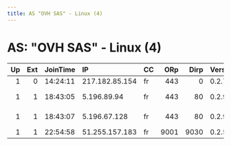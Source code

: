 ```yaml
---
title: AS "OVH SAS" - Linux (4)
---
```


# AS: "OVH SAS" - Linux (4)

|   Up |   Ext | JoinTime   | IP             | CC   |   ORp |   Dirp | Version   | Contact                      | Nickname           |   eFamMembers |
|-----:|------:|:-----------|:---------------|:-----|------:|-------:|:----------|:-----------------------------|:-------------------|--------------:|
|    1 |     0 | 14:24:11   | 217.182.85.154 | fr   |   443 |      0 | 0.2.7.6   | notnecessary@ghmail.com      | ponyonsforeveryone |             1 |
|    1 |     1 | 18:43:05   | 5.196.89.94    | fr   |   443 |     80 | 0.2.9.11  | Tom Hek &lt;tor AT tomhek do | SacreBleu2         |             2 |
|    1 |     1 | 18:43:07   | 5.196.67.128   | fr   |   443 |     80 | 0.2.9.11  | Tom Hek &lt;tor AT tomhek do | SacreBleu1         |             2 |
|    1 |     1 | 22:54:58   | 51.255.157.183 | fr   |  9001 |   9030 | 0.2.5.12  | contact@domain.tld           | RelayName          |             1 |
